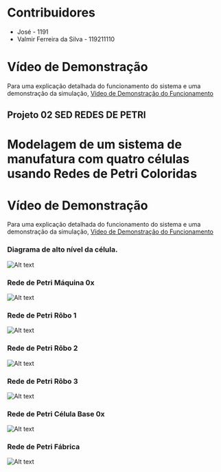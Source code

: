 
# Contribuidores

- José - 1191
- Valmir Ferreira da Silva          - 119211110

# Vídeo de Demonstração
Para uma explicação detalhada do funcionamento do sistema e uma demonstração da simulação,
[Vídeo de Demonstração do Funcionamento](https://www.youtube.com/watch?v=Dyq_ksFtxUk)
## Projeto 02 SED  REDES DE PETRI
# Modelagem de um sistema de manufatura com quatro células usando Redes de Petri Coloridas

# Vídeo de Demonstração
Para uma explicação detalhada do funcionamento do sistema e uma demonstração da simulação,
[Vídeo de Demonstração do Funcionamento](https://www.youtube.com/watch?v=Dyq_ksFtxUk)
### Diagrama de alto nível da célula.
<img title="Diagrama de alto nível da célula" alt="Alt text" src="images/diagrama_em_alto_nivel.png">

### Rede de Petri Máquina 0x
<img title="Rede de Petri Máquina Modelo Base" alt="Alt text" src="images/rede_maquina_base.png">

### Rede de Petri Rôbo 1
<img title="Rede de Petri Robô 1 Modelo Base" alt="Alt text" src="images/rede_robo_1_base.png">

### Rede de Petri Rôbo 2
<img title="Rede de Petri Robô 2 Modelo Base" alt="Alt text" src="images/rede_robo_2_base.png">

### Rede de Petri Rôbo 3
<img title="Rede de Petri Robô 3 Modelo Base" alt="Alt text" src="images/rede_robo_3_base.png">

### Rede de Petri Célula Base 0x
<img title="Rede de Petri Célula Modelo Base" alt="Alt text" src="images/rede_celula_base.png">

### Rede de Petri Fábrica 
<img title="Rede de Petri  Fábrica Modelo" alt="Alt text" src="images/rede_fabrica.png">


